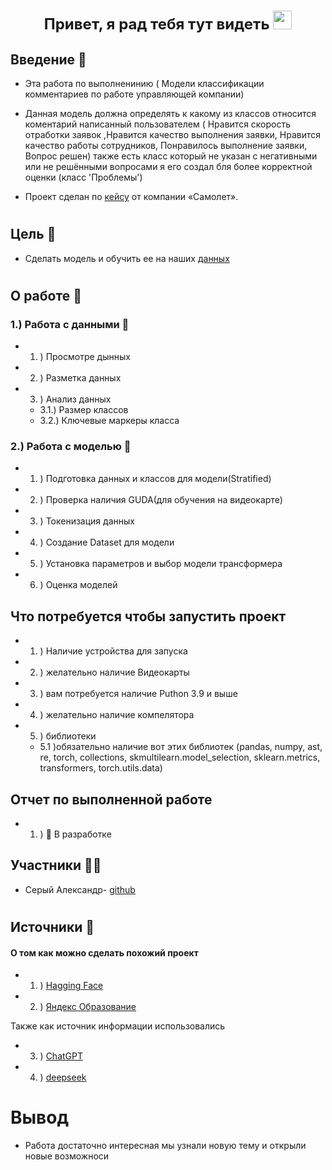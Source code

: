 <h1 align="center"><summary style="font-size: 24px;">Привет, я рад тебя тут видеть 
<img src="https://github.com/blackcater/blackcater/raw/main/images/Hi.gif" height="30"/></summary></h1>

## Введение 🐸
 - Эта работа по выполненинию ( Модели классификации комментариев по работе управляющей компании)

 - Данная модель должна определять к какому из классов относится коментарий написанный пользователем ( Нравится скорость отработки заявок ,Нравится качество выполнения заявки, Нравится качество работы сотрудников, Понравилось выполнение заявки, Вопрос решен) также есть класс который не указан с негативными или не решёнными вопросами я его создал бля более корректной оценки (класс 'Проблемы')

 - Проект сделан по <a href="https://github.com/Sr123Saha/4_intensiv_4/blob/main/Кейс.pdf" target="_blank">кейсу</a> от компании «Самолет».
<h1> </h1>


## Цель 🐛
 - Сделать модель и обучить ее на наших <a href="https://github.com/Sr123Saha/4_intensiv_4/blob/main/original.csv" target="_blank">данных</a>
<h1> </h1>

## О работе 🐌
 ### 1.) Работа с данными 📝
 - 1. ) Просмотре дынных 
 - 2. ) Разметка данных
 - 3. ) Анализ данных
    - 3.1.) Размер классов
    - 3.2.) Ключевые маркеры класса
 ### 2.) Работа с моделью 🧩
  - 1. ) Подготовка данных и классов для модели(Stratified)
  - 2. ) Проверка наличия GUDA(для обучения на видеокарте)
  - 3. ) Токенизация данных
  - 4. ) Создание Dataset для модели
  - 5. ) Установка параметров и выбор модели трансформера
  - 6. ) Оценка моделей

## Что потребуется чтобы запустить проект
 * 1. ) Наличие устройства для запуска 
 * 2. ) желательно наличие Видеокарты 
 * 3. ) вам потребуется наличие Puthon 3.9 и выше
 * 4. ) желательно наличие компелятора
 * 5. ) библиотеки
    * 5.1 )обязательно наличие вот этих библиотек (pandas, numpy, ast, re, torch, collections, skmultilearn.model_selection, sklearn.metrics, transformers, torch.utils.data)

## Отчет по выполненной работе
 * 1. ) 🔴 В разработке

## Участники 🧑‍💻

- Серый Александр-  [github](https://github.com/Sr123Saha)
 <h1></h1>

## Источники 📜
#### О том как можно сделать похожий проект 
 - 1. ) <a href="https://huggingface.co/learn/llm-course/ru/chapter0/1?fw=pt" target="_blank">Hagging Face</a>
 - 2. ) <a href="https://education.yandex.ru/handbook/ml/article/transformery" target="_blank">Яндекс Образование</a>

 Также как источник информации использовались 
  - 3. ) <a href="https://chatgpt.com/" target="_blank">ChatGPT</a>
  - 4. ) <a href="https://chat.deepseek.com/" target="_blank">deepseek</a>

# Вывод

 - Работа достаточно интересная мы узнали новую тему и открыли новые возможноси


